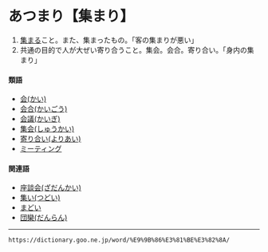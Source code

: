 # あつまり【集まり】

1.  [集まる](あつまる（集まる）)こと。また、集まったもの。「客の集まりが悪い」
2.  共通の目的で人が大ぜい寄り合うこと。集会。会合。寄り合い。「身内の集まり」
    

#### 類語

-   [会(かい)](https://dictionary.goo.ne.jp/word/%E4%BC%9A_%28%E3%81%8B%E3%81%84%29/#jn-35178)
-   [会合(かいごう)](https://dictionary.goo.ne.jp/word/%E4%BC%9A%E5%90%88/#jn-35762)
-   [会議(かいぎ)](https://dictionary.goo.ne.jp/word/%E4%BC%9A%E8%AD%B0/#jn-35542)
-   [集会(しゅうかい)](https://dictionary.goo.ne.jp/word/%E9%9B%86%E4%BC%9A_%28%E3%81%97%E3%82%85%E3%81%86%E3%81%8B%E3%81%84%29/#jn-103300)
-   [寄り合い(よりあい)](https://dictionary.goo.ne.jp/word/%E5%AF%84%E5%90%88/#jn-228486)
-   [ミーティング](https://dictionary.goo.ne.jp/word/%E3%83%9F%E3%83%BC%E3%83%86%E3%82%A3%E3%83%B3%E3%82%B0/#jn-210794)

#### 関連語

-   [座談会(ざだんかい)](https://dictionary.goo.ne.jp/word/%E5%BA%A7%E8%AB%87%E4%BC%9A/#jn-88199)
-   [集い(つどい)](https://dictionary.goo.ne.jp/word/%E9%9B%86%E3%81%84/#jn-147773)
-   [まどい](https://dictionary.goo.ne.jp/word/%E5%9B%A3%E5%B1%85/#jn-209039)
-   [団欒(だんらん)](https://dictionary.goo.ne.jp/word/%E5%9B%A3%E6%AC%92/#jn-140733)

---
`https://dictionary.goo.ne.jp/word/%E9%9B%86%E3%81%BE%E3%82%8A/`